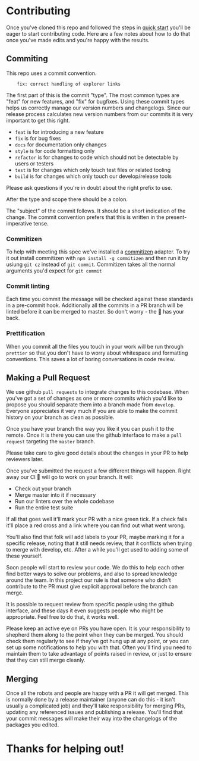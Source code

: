 # Contributing

Once you've cloned this repo and followed the steps in [quick start](../README.md#getting-started) you'll be eager to start contributing code. Here are a few notes about how to do that once you've made edits and you're happy with the results.

## Commiting

This repo uses a commit convention.

```
    fix: correct handling of explorer links
```

The first part of this is the commit "type". The most common types are "feat" for new features, and "fix" for bugfixes. Using these commit types helps us correctly manage our version numbers and changelogs. Since our release process calculates new version numbers from our commits it is very important to get this right.

* `feat` is for introducing a new feature
* `fix` is for bug fixes
* `docs` for documentation only changes
* `style` is for code formatting only
* `refactor` is for changes to code which should not be detectable by users or testers
* `test` is for changes which only touch test files or related tooling
* `build` is for changes which only touch our develop/release tools

 Please ask questions if you're in doubt about the right prefix to use.

After the type and scope there should be a colon.

The "subject" of the commit follows. It should be a short indication of the change. The commit convention prefers that this is written in the present-imperative tense.

### Commitizen

To help with meeting this spec we've installed a [commitizen](http://commitizen.github.io/cz-cli/) adapter. To try it out install commitizen with `npm install -g commitizen` and then run it by usiung `git cz` instead of `git commit`. Commitizen takes all the normal arguments you'd expect for `git commit`

### Commit linting

Each time you commit the message will be checked against these standards in a pre-commit hook. Additionally all the commits in a PR branch will be linted before it can be merged to master. So don't worry - the :robot: has your back.

### Prettification

When you commit all the files you touch in your work will be run through `prettier` so that you don't have to worry about whitespace and formatting conventions. This saves a lot of boring conversations in code review.

## Making a Pull Request

We use github `pull requests` to integrate changes to this codebase. When you've got a set of changes as one or more commits which you'd like to propose you should separate them into a branch made from `develop`. Everyone appreciates it very much if you are able to make the commit history on your branch as clean as possible.

Once you have your branch the way you like it you can push it to the remote. Once it is there you can use the github interface to make a `pull request` targeting the `master` branch.

Please take care to give good details about the changes in your PR to help reviewers later.

Once you've submitted the request a few different things will happen. Right away our CI :robot: will go to work on your branch. It will:

* Check out your branch
* Merge master into it if necessary
* Run our linters over the whole codebase
* Run the entire test suite

If all that goes well it'll mark your PR with a nice green tick. If a check fails it'll place a red cross and a link where you can find out what went wrong.

You'll also find that folk will add labels to your PR, maybe marking it for a specific release, noting that it still needs review, that it conflicts when trying to merge with develop, etc. After a while you'll get used to adding some of these yourself.

Soon people will start to review your code. We do this to help each other find better ways to solve our problems, and also to spread knowledge around the team. In this project our rule is that someone who didn't contribute to the PR must give explicit approval before the branch can merge.

It is possible to request review from specific people using the github interface, and these days it even suggests people who might be appropriate. Feel free to do that, it works well.

Please keep an active eye on PRs you have open. It is your responsibility to shepherd them along to the point when they can be merged. You should check them regularly to see if they've got hung up at any point, or you can set up some notifications to help you with that. Often you'll find you need to maintain them to take advantage of points raised in review, or just to ensure that they can still merge cleanly.

## Merging

Once all the robots and people are happy with a PR it will get merged. This is normally done by a release maintainer (anyone can do this - it isn't usually a complicated job) and they'll take responsibility for merging PRs, updating any referenced issues and publishing a release. You'll find that your commit messages will make their way into the changelogs of the packages you edited.

# Thanks for helping out!
